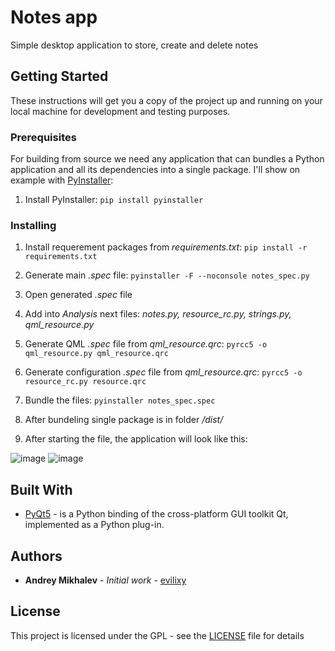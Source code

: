 # Notes app

Simple desktop application to store, create and delete notes

## Getting Started

These instructions will get you a copy of the project up and running on your local machine for development and testing purposes.

### Prerequisites

For building from source we need any application that can bundles a Python application and all its dependencies into a single package.
I'll show on example with [PyInstaller](https://www.pyinstaller.org/):

1. Install PyInstaller: `pip install pyinstaller`

### Installing

1. Install requerement packages from *requirements.txt*: `pip install -r requirements.txt`

2. Generate main *.spec* file: `pyinstaller -F --noconsole notes_spec.py`

3. Open generated *.spec* file

4. Add into *Analysis* next files: *notes.py, resource_rc.py, strings.py, qml_resource.py*

5. Generate QML *.spec* file from *qml_resource.qrc*: `pyrcc5 -o qml_resource.py qml_resource.qrc`

6. Generate configuration *.spec* file from *qml_resource.qrc*: `pyrcc5 -o resource_rc.py resource.qrc`

7. Bundle the files: `pyinstaller notes_spec.spec`

8. After bundeling single package is in folder */dist/* 

9. After starting the file, the application will look like this:

![image](https://user-images.githubusercontent.com/43108741/69269119-6ba8e780-0be1-11ea-8b32-0c7384381bc8.png)
![image](https://user-images.githubusercontent.com/43108741/69269284-ba568180-0be1-11ea-9319-78eeed469aae.png)

## Built With

* [PyQt5](https://www.riverbankcomputing.com/static/Docs/PyQt5/) - is a Python binding of the cross-platform GUI toolkit Qt, implemented as a Python plug-in.


## Authors

* **Andrey Mikhalev** - *Initial work* - [evilixy](https://github.com/evilixy)

## License

This project is licensed under the GPL - see the [LICENSE](LICENSE) file for details

